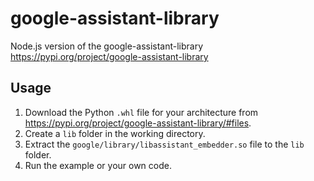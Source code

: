 # google-assistant-library
Node.js version of the google-assistant-library https://pypi.org/project/google-assistant-library

## Usage
1. Download the Python `.whl` file for your architecture from https://pypi.org/project/google-assistant-library/#files.
2. Create a `lib` folder in the working directory.
2. Extract the `google/library/libassistant_embedder.so` file to the `lib` folder.
3. Run the example or your own code.